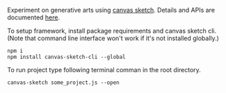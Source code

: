 Experiment on generative arts using [canvas sketch](https://github.com/mattdesl/canvas-sketch). Details and APIs are documented [here](https://github.com/mattdesl/canvas-sketch/blob/master/docs/api.md). 

To setup framework, install package requirements and canvas sketch cli. (Note that command line interface won't work if it's not installed globally.)
```
npm i
npm install canvas-sketch-cli --global
```

To run project type following terminal comman in the root directory. 
```
canvas-sketch some_project.js --open
```

